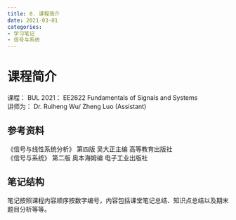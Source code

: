 ```yaml
---
title: 0. 课程简介
date: 2021-03-01
categories: 
- 学习笔记
- 信号与系统
---
```

# 课程简介
课程： BUL 2021： EE2622 Fundamentals of Signals and Systems  
讲师为： Dr. Ruiheng Wu/ Zheng Luo (Assistant)  
## 参考资料  
《信号与线性系统分析》 第四版 吴大正主编 高等教育出版社  
《信号与系统》 第二版 奥本海姆编 电子工业出版社  

## 笔记结构  
笔记按照课程内容顺序按数字编号，内容包括课堂笔记总结、知识点总结以及期末题目分析等等。  
